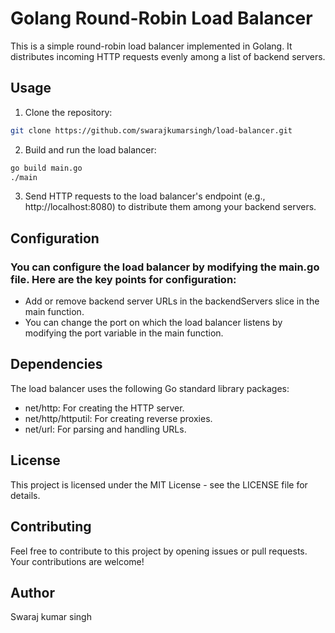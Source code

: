 # Golang Round-Robin Load Balancer

This is a simple round-robin load balancer implemented in Golang. It distributes incoming HTTP requests evenly among a list of backend servers.

## Usage

1. Clone the repository:
```bash
git clone https://github.com/swarajkumarsingh/load-balancer.git
```

2. Build and run the load balancer:
```bash
go build main.go
./main
```

3. Send HTTP requests to the load balancer's endpoint (e.g., http://localhost:8080) to distribute them among your backend servers.

## Configuration
### You can configure the load balancer by modifying the main.go file. Here are the key points for configuration:
- Add or remove backend server URLs in the backendServers slice in the main function.
- You can change the port on which the load balancer listens by modifying the port variable in the main function.

## Dependencies
The load balancer uses the following Go standard library packages:
- net/http: For creating the HTTP server.
- net/http/httputil: For creating reverse proxies.
- net/url: For parsing and handling URLs.

## License
This project is licensed under the MIT License - see the LICENSE file for details.

## Contributing
Feel free to contribute to this project by opening issues or pull requests. Your contributions are welcome!

## Author
Swaraj kumar singh
